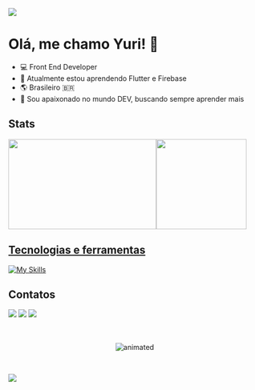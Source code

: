 ![](https://user-images.githubusercontent.com/74038190/212284100-561aa473-3905-4a80-b561-0d28506553ee.gif)
<br/>

# Olá, me chamo Yuri! 👋

- 💻 Front End Developer
- 🌱 Atualmente estou aprendendo Flutter e Firebase
- 🌎 Brasileiro 🇧🇷
- :thought_balloon: Sou apaixonado no mundo DEV, buscando sempre aprender mais

## Stats

<div>
<a href="https://github.com/YuriAres">
<img height="180em"width="295"src="https://github-readme-stats.vercel.app/api/top-langs/?username=YuriAres&layout=compact&langs_count=7&theme=dracula"/><img height="180em"src="https://github-readme-stats.vercel.app/api?username=YuriAres&show_icons=true&theme=dracula&include_all_commits=true&count_private=true"/>
</div>



## Tecnologias e ferramentas
[![My Skills](https://skillicons.dev/icons?i=flutter,vscode,firebase&theme=dark)](https://skillicons.dev)

## Contatos
<div>
  <a href="https://instagram.com/seu-usuário-instagram-aqui" target="_blank"><img loading="lazy" src="https://img.shields.io/badge/-Instagram-%23E4405F?style=for-the-badge&logo=instagram&logoColor=white" target="_blank"></a>
  <a href = "mailto:contato@yurimborges21@gmail.com"><img loading="lazy" src="https://img.shields.io/badge/Gmail-D14836?style=for-the-badge&logo=gmail&logoColor=white" target="_blank"></a>
  <a href="https://www.linkedin.com/in/yuri-borges-316061191/" target="_blank"><img loading="lazy" src="https://img.shields.io/badge/-LinkedIn-%230077B5?style=for-the-badge&logo=linkedin&logoColor=white" target="_blank"></a>   
</div>

<br/>
<br/>
  
<p align="center">
  <img src="https://user-images.githubusercontent.com/74038190/238355349-7d484dc9-68a9-4ee6-a767-aea59035c12d.gif" alt="animated" />
</p>

<br/>

![](https://user-images.githubusercontent.com/74038190/212284100-561aa473-3905-4a80-b561-0d28506553ee.gif)





<!---
YuriAres/YuriAres is a ✨ special ✨ repository because its `README.md` (this file) appears on your GitHub profile.
You can click the Preview link to take a look at your changes.
--->
